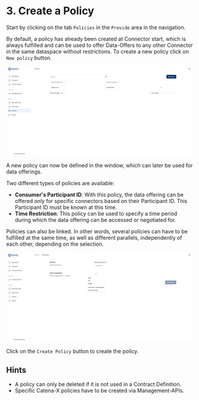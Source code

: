 # 3. Create a Policy

Start by clicking on the tab `Policies` in the `Provide` area in the navigation.

By default, a policy has already been created at Connector start, which is always fulfilled and can be used to offer Data-Offers to any other Connector in the same dataspace without restrictions.
To create a new policy click on `New policy` button.

![Create Policy](/docs/images/provider-policy-overview-1.png)

A new policy can now be defined in the window, which can later be used for data offerings.

Two different types of policies are available:
- **Consumer's Participant ID**: With this policy, the data offering can be offered only for specific connectors based on their Participant ID. This Participant ID must be known at this time.
- **Time Restriction**: This policy can be used to specify a time period during which the data offering can be accessed or negotiated for.

Policies can also be linked. In other words, several policies can have to be fulfilled at the same time, as well as different parallels, independently of each other, depending on the selection.

![Create Policy Dialog](/docs/images/provider-policy-create-1.png)

Click on the `Create Policy` button to create the policy.

## Hints
- A policy can only be deleted if it is not used in a Contract Definition.
- Specific Catena-X policies have to be created via Management-APIs.
 
